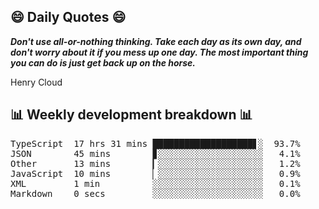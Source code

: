 ## 😄 Daily Quotes 😄

_**Don't use all-or-nothing thinking. Take each day as its own day, and don't worry about it if you mess up one day. The most important thing you can do is just get back up on the horse.**_

Henry Cloud



## 📊 Weekly development breakdown 📊

<pre>TypeScript  17 hrs 31 mins ███████████████████▋░  93.7%
JSON        45 mins        ▊░░░░░░░░░░░░░░░░░░░░   4.1%
Other       13 mins        ▎░░░░░░░░░░░░░░░░░░░░   1.2%
JavaScript  10 mins        ▏░░░░░░░░░░░░░░░░░░░░   0.9%
XML         1 min          ░░░░░░░░░░░░░░░░░░░░░   0.1%
Markdown    0 secs         ░░░░░░░░░░░░░░░░░░░░░   0.0%</pre>